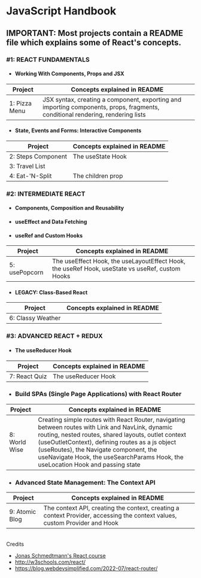# JavaScript Handbook

## IMPORTANT: Most projects contain a README file which explains some of React's concepts.

### #1: REACT FUNDAMENTALS

- #### Working With Components, Props and JSX

| Project       | Concepts explained in README                                                                                                   |
|---------------|--------------------------------------------------------------------------------------------------------------------------------|
| 1: Pizza Menu | JSX syntax, creating a component, exporting and importing components, props, fragments, conditional rendering, rendering lists |

- #### State, Events and Forms: Interactive Components

| Project                 | Concepts explained in README |
|-------------------------|------------------------------|
| 2: Steps Component<br/> | The useState Hook            |
| 3: Travel List          |                              |
| 4: Eat-'N-Split         | The children prop            |

### #2: INTERMEDIATE REACT

- #### Components, Composition and Reusability
- #### useEffect and Data Fetching
- #### useRef and Custom Hooks

| Project       | Concepts explained in README                                                                    |
|---------------|-------------------------------------------------------------------------------------------------|
| 5: usePopcorn | The useEffect Hook, the useLayoutEffect Hook, the useRef Hook, useState vs useRef, custom Hooks |

- #### LEGACY: Class-Based React

| Project           | Concepts explained in README |
|-------------------|------------------------------|
| 6: Classy Weather |                              |

### #3: ADVANCED REACT + REDUX

- #### The useReducer Hook

| Project       | Concepts explained in README |
|---------------|------------------------------|
| 7: React Quiz | The useReducer Hook          |

- ### Build SPAs (Single Page Applications) with React Router

| Project       | Concepts explained in README                                                                                                                                                                                                                                                                                                             |
|---------------|------------------------------------------------------------------------------------------------------------------------------------------------------------------------------------------------------------------------------------------------------------------------------------------------------------------------------------------|
| 8: World Wise | Creating simple routes with React Router, navigating between routes with Link and NavLink, dynamic routing, nested routes, shared layouts, outlet context (useOutletContext), defining routes as a js object (useRoutes), the Navigate component, the useNavigate Hook, the useSearchParams Hook, the useLocation Hook and passing state |

- ### Advanced State Management: The Context API

| Project        | Concepts explained in README                                                                                               |
|----------------|----------------------------------------------------------------------------------------------------------------------------|
| 9: Atomic Blog | The context API, creating the context, creating a context Provider, accessing the context values, custom Provider and Hook |

<br>
Credits

- [Jonas Schmedtmann's React course](https://www.udemy.com/course/the-ultimate-react-course/)
- http://w3schools.com/react/
- https://blog.webdevsimplified.com/2022-07/react-router/
